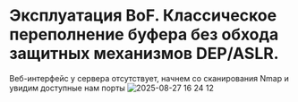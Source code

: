# Эксплуатация BoF. Классическое переполнение буфера без обхода защитных механизмов DEP/ASLR.
Веб-интерфейс у сервера отсутствует, начнем со сканирования Nmap и увидим доступные нам порты
![2025-08-27 16 24 12](https://github.com/user-attachments/assets/66fa8963-943b-45b4-90a7-7c9187c239e2)
